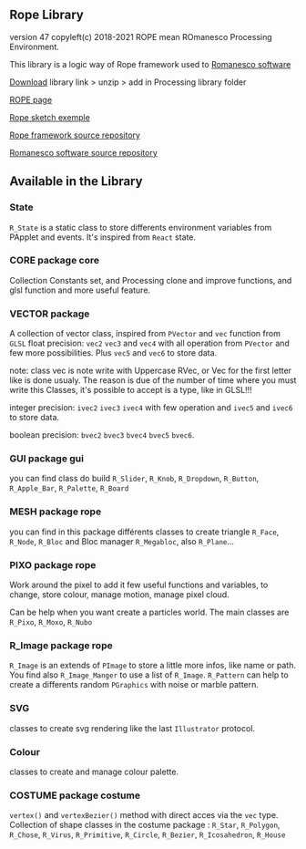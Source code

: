 
## Rope Library
version 47
copyleft(c) 2018-2021
ROPE mean ROmanesco Processing Environment.

This library is a logic way of Rope framework used to [Romanesco software](https://github.com/StanLepunK/ROMANESCO-Processing)

[Download](https://github.com/StanLepunK/Rope/blob/master/build_rope/Rope.zip) library link > unzip > add in Processing library folder

[ROPE page](https://stanlepunk.github.io/Rope/)

[Rope sketch exemple](https://github.com/StanLepunK/Rope/tree/master/examples)

[Rope framework source repository](https://github.com/StanLepunK/Rope_framework)

[Romanesco software source repository](https://github.com/StanLepunK/ROMANESCO-Processing)


## Available in the Library

### State
`R_State` is a static class to store differents environment variables from PApplet and events. It's inspired from `React` state.

### CORE package core
Collection Constants set, and Processing clone and improve functions, and glsl function and more useful feature.

### VECTOR package
A collection of vector class, inspired from `PVector` and `vec` function from `GLSL`
float precision:
`vec2` `vec3` and `vec4` with all operation from `PVector` and few more possibilities.
Plus `vec5` and `vec6` to store data.

note: class vec is note write with Uppercase RVec, or Vec for the first letter like is done usualy. The reason is due of the number of time where you must write this Classes, it's possible to accept is a type, like in GLSL!!!

integer precision:
`ivec2` `ivec3` `ivec4` with few operation
and `ivec5` and `ivec6` to store data.

boolean precision:
`bvec2` `bvec3` `bvec4` `bvec5` `bvec6`.

### GUI package gui
you can find class do build `R_Slider`, `R_Knob`, `R_Dropdown`, `R_Button`, `R_Apple_Bar`, `R_Palette`, `R_Board`

### MESH package rope
you can find in this package différents classes to create triangle `R_Face`, `R_Node`, `R_Bloc` and Bloc manager `R_Megabloc`, also `R_Plane`...

### PIXO package rope
Work around the pixel to add it few useful functions and variables, to change, store colour, manage motion, manage pixel cloud. 

Can be help when you want create a particles world.
The main classes are `R_Pixo`, `R_Moxo`, `R_Nubo`

### R_Image package rope
`R_Image` is an extends of `PImage` to store a little more infos, like name or path. You find also `R_Image_Manger` to use a list of `R_Image`. `R_Pattern` can help to create a differents random `PGraphics` with noise or marble pattern.

### SVG
classes to create svg rendering like the last `Illustrator` protocol.

### Colour
classes to create and manage colour palette.

### COSTUME package costume
`vertex()` and `vertexBezier()` method with direct acces via the `vec` type.
Collection of shape classes in the costume package : 
`R_Star`, `R_Polygon`, `R_Chose`, `R_Virus`, `R_Primitive`, `R_Circle`, `R_Bezier`, `R_Icosahedron`, `R_House`







